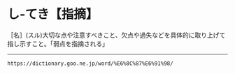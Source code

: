 # し‐てき【指摘】

［名］(スル)大切な点や注意すべきこと、欠点や過失などを具体的に取り上げて指し示すこと。「弱点を指摘される」

---
`https://dictionary.goo.ne.jp/word/%E6%8C%87%E6%91%98/`